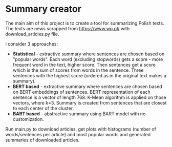 # Summary creator
The main aim of this project is to create a tool for summarizing Polish texts. The texts are news scrapped from https://www.wp.pl/ with download_articles.py file. 

I consider 3 approaches:
- **Statistical** - extractive summary where sentences are chosen based on "popular words". Each word (excluding stopwords) gets a score - more frequent word in the text, higher score. Then sentences get a score which is the sum of scores from words in the sentence. Three sentences with the highest score (ordered as in the original text makes a summary).
- **BERT based** - extractive summary where sentences are chosen based on BERT embeddings of sentences. BERT representation of each sentence is a vector of length 768. K-Mean algorithm is applied on those vectors, where k=3. Summary is created from sentences that are closest to each center of the cluster.
- **BART based** - abstractive summary using BART model with no customization.


Run main.py to download articles, get plots with histograms (number of words/sentences per article) and most popular words and generated summaries of downloaded articles.
